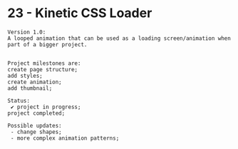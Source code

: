 # 23 - Kinetic CSS Loader

    Version 1.0:
    A looped animation that can be used as a loading screen/animation when  part of a bigger project.


    Project milestones are:
    create page structure;
    add styles;
    create animation;
    add thumbnail;

    Status:
     ✔ project in progress;
    project completed;

    Possible updates:
     - change shapes;
     - more complex animation patterns;
